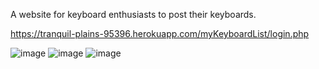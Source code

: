 A website for keyboard enthusiasts to post their keyboards. 

https://tranquil-plains-95396.herokuapp.com/myKeyboardList/login.php

![image](https://user-images.githubusercontent.com/11774190/63293398-0cf86880-c296-11e9-9d72-19f591a6d785.png)
![image](https://user-images.githubusercontent.com/11774190/63293401-0f5ac280-c296-11e9-9de0-1754cba1cd14.png)
![image](https://user-images.githubusercontent.com/11774190/63293407-12ee4980-c296-11e9-9f40-5b06d78ac353.png)


